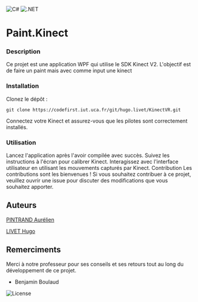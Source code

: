 ![C#](https://img.shields.io/badge/c%23-%23239120.svg?style=for-the-badge&logo=csharp&logoColor=white)
![.NET](https://img.shields.io/badge/.NET-5C2D91?style=for-the-badge&logo=.net&logoColor=white)
# Paint.Kinect

### Description
Ce projet est une application WPF qui utilise le SDK Kinect V2. L'objectif est de faire un paint mais avec comme input une kinect

### Installation
Clonez le dépôt : 
```shell 
git clone https://codefirst.iut.uca.fr/git/hugo.livet/KinectVR.git
```
Connectez votre Kinect et assurez-vous que les pilotes sont correctement installés.

### Utilisation
Lancez l'application après l'avoir compilée avec succès.
Suivez les instructions à l'écran pour calibrer Kinect.
Interagissez avec l'interface utilisateur en utilisant les mouvements capturés par Kinect.
Contribution
Les contributions sont les bienvenues ! Si vous souhaitez contribuer à ce projet, veuillez ouvrir une issue pour discuter des modifications que vous souhaitez apporter.

## Auteurs
[PINTRAND Aurélien](https://codefirst.iut.uca.fr/git/aurelien.pintrand)

[LIVET Hugo](https://codefirst.iut.uca.fr/git/hugo.livet)

## Remerciments 
Merci à notre professeur pour ses conseils et ses retours tout au long du développement de ce projet.
- Benjamin Boulaud

![License](https://img.shields.io/badge/License-MIT-green)